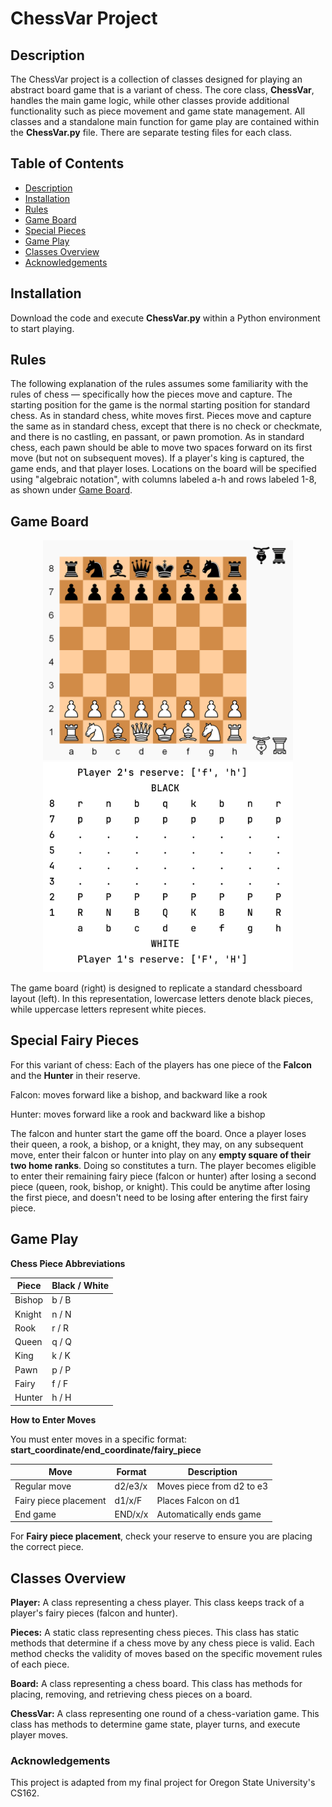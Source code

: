 # ChessVar Project

## Description
The ChessVar project is a collection of classes designed for playing an abstract board game that is a variant of chess. The core class, **ChessVar**, handles the main game logic, while other classes provide additional functionality such as 
piece movement and game state management. All classes and a standalone main function for game play are contained within the **ChessVar.py** file. There are separate testing files for each class.

## Table of Contents
- [Description](#Description)
- [Installation](#Installation)
- [Rules](#Rules)
- [Game Board](#Game-Board)
- [Special Pieces](#Special-Fairy-Pieces)
- [Game Play](#Game-Play)
- [Classes Overview](#Classes-Overview)
- [Acknowledgements](#Acknowledgements)

## Installation
Download the code and execute **ChessVar.py** within a Python environment to start playing.

## Rules
The following explanation of the rules assumes some familiarity with the rules of chess — specifically how the pieces move 
and capture. The starting position for the game is the normal starting position for standard chess. As in standard chess, 
white moves first. Pieces move and capture the same as in standard chess, except that there is no check or checkmate, 
and there is no castling, en passant, or pawn promotion. As in standard chess, each pawn should be able to move two spaces 
forward on its first move (but not on subsequent moves). If a player's king is captured, the game ends, and that player loses. 
Locations on the board will be specified using "algebraic notation", with columns labeled a-h and rows labeled 1-8, as shown 
under [Game Board](#Game-Board).

## Game Board
<p align="center">
  <img src="board.png" alt="Image 1" width="400" />
  <img src="console_board.png" alt="Image 2" width="400" />
</p>
The game board (right) is designed to replicate a standard chessboard layout (left). In this representation, lowercase letters denote 
black pieces, while uppercase letters represent white pieces.

## Special Fairy Pieces
For this variant of chess:
Each of the players has one piece of the **Falcon** and the **Hunter** in their reserve.

Falcon: moves forward like a bishop, and backward like a rook

Hunter: moves forward like a rook and backward like a bishop

The falcon and hunter start the game off the board. Once a player loses their queen, a rook, a bishop, or a knight, they may, on any subsequent move, enter their falcon or hunter into play on any **empty square of their two home ranks**. Doing so constitutes a turn. The player becomes eligible to enter their remaining fairy piece (falcon or hunter) after losing a second piece (queen, rook, bishop, or knight). This could be anytime after losing the first piece, and doesn't need to be losing after entering the first fairy piece.

## Game Play

**Chess Piece Abbreviations**   

| Piece   | Black / White | 
|---------|---------------|
| Bishop  | b / B         |
| Knight  | n / N         |
| Rook    | r / R         |
| Queen   | q / Q         |
| King    | k / K         |
| Pawn    | p / P         |
| Fairy   | f / F         |
| Hunter  | h / H         |


**How to Enter Moves**

You must enter moves in a specific format: **start_coordinate/end_coordinate/fairy_piece**

| Move                  | Format  | Description |
|-----------------------|---------|-------------|
| Regular move          | d2/e3/x | Moves piece from d2 to e3 |
| Fairy piece placement | d1/x/F  | Places Falcon on d1 |
| End game              | END/x/x | Automatically ends game |

For **Fairy piece placement**, check your reserve to ensure you are placing the correct piece.

## Classes Overview

**Player:** A class representing a chess player. This class keeps track of a player's fairy pieces (falcon and hunter).

**Pieces:** A static class representing chess pieces. This class has static methods that determine if a chess move by any chess piece is valid.
Each method checks the validity of moves based on the specific movement rules of each piece.

**Board:** A class representing a chess board. This class has methods for placing, removing, and retrieving chess pieces on a board.

**ChessVar:** A class representing one round of a chess-variation game. This class has methods to determine game state, player turns, and execute player moves.

### Acknowledgements
This project is adapted from my final project for Oregon State University's CS162. 